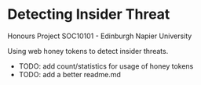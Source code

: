# Detecting Insider Threat
Honours Project SOC10101 - Edinburgh Napier University 

Using web honey tokens to detect insider threats. 

* TODO: add count/statistics for usage of honey tokens
* TODO: add a better readme.md
